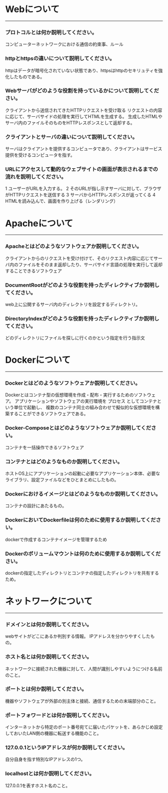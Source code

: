 # Webについて
---
### プロトコルとは何か説明してください。
コンピューターネットワークにおける通信の約束事、ルール


### httpとhttpsの違いについて説明してください。
httpはデータが暗号化されていない状態であり、httpsはhttpのセキリュティを強化したものである。


### Webサーバがどのような役割を持っているかについて説明してください。
クライアントから送信されてきたHTTPリクエストを受け取る
リクエストの内容に応じて、サーバサイドの処理を実行してHTMLを生成する。
生成したHTMLやサーバ内のファイルそのものをHTTPレスポンスとして返却する。


### クライアントとサーバの違いについて説明してください。
サーバはクライアントを提供するコンピュータであり、クライアントはサービス提供を受けるコンピュータを指す。


### URLにアクセスして動的なウェブサイトの画面が表示されるまでの流れを説明してください。
1 ユーザーがURLを入力する。
2 そのURLが指し示すサーバに対して、ブラウザがHTTPリクエストを送信する
3 サーバからHTTPレスポンスが返ってくる
4 HTMLを読み込んで、画面を作り上げる（レンダリング）


# Apacheについて
---
### Apacheとはどのようなソフトウェアか説明してください。
クライアントからのリクエストを受け付けて、そのリクエスト内容に応じてサーバ内のファイルをそのまま返却したり、サーバサイド言語の処理を実行して返却することできるソフトウェア


### DocumentRootがどのような役割を持ったディレクティブか説明してください。
web上に公開するサーバ内のディレクトリを設定するディレクトリ。


### DirectoryIndexがどのような役割を持ったディレクティブか説明してください。
どのディレクトリにファイルを探しに行くのかという指定を行う指示文




# Dockerについて
---
### Dockerとはどのようなソフトウェアか説明してください。
Dockerとはコンテナ型の仮想環境を作成・配布・実行するためのソフトウェア。
アプリケーションやソフトウェアの実行環境を プロセス としてコンテナという単位で起動し、
複数のコンテナ同士の組み合わせで擬似的な仮想環境を構築することができるソフトウェアである。


### Docker-Composeとはどのようなソフトウェアか説明してください。
コンテナを一括操作できるソフトウェア


### コンテナとはどのようなものか説明してください。
ホストOS上にアプリケーションの起動に必要なアプリケーション本体、必要なライブラリ、設定ファイルなどをひとまとめにしたもの。


### Dockerにおけるイメージとはどのようなものか説明してください。
コンテナの設計にあたるもの。


### DockerにおいてDockerfileは何のために使用するか説明してください。
dockerで作成するコンテナイメージを管理するため


### Dockerのボリュームマウントは何のために使用するか説明してください。
dockerの指定したディレクトリとコンテナの指定したディレクトリを共有するため。




# ネットワークについて
---
### ドメインとは何か説明してください。
webサイトがどこにあるか判別する情報。
IPアドレスを分かりやすくしたもの。


### ホスト名とは何か説明してください。
ネットワークに接続された機器に対して、人間が識別しやすいようにつける名前のこと。


### ポートとは何か説明してください。
機器やソフトウェアが外部の別主体と接続、通信するための末端部分のこと。


### ポートフォワードとは何か説明してください。
インターネットから特定のポート番号宛てに届いたパケットを、あらかじめ設定しておいたLAN側の機器に転送する機能のこと。


### 127.0.0.1というIPアドレスが何か説明してください。
自分自身を指す特別なIPアドレスの1つ。

### localhostとは何か説明してください。
127.0.0.1を表すホスト名のこと。




